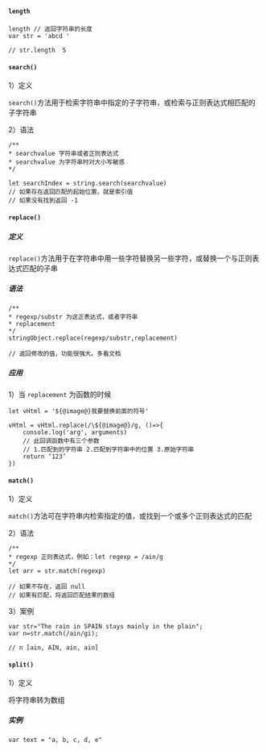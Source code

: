 #### `length`

```
length // 返回字符串的长度
var str = 'abcd '

// str.length  5
```

#### `search()` 

1）定义

`search()`方法用于检索字符串中指定的子字符串，或检索与正则表达式相匹配的子字符串

2）语法

```
/**
* searchvalue 字符串或者正则表达式
* searchvalue 为字符串时对大小写敏感
*/

let searchIndex = string.search(searchvalue)
// 如果存在返回匹配的起始位置，就是索引值
// 如果没有找到返回 -1
```

#### `replace()`

##### 定义

`replace()`方法用于在字符串中用一些字符替换另一些字符，或替换一个与正则表达式匹配的子串

##### 语法

```
/**
* regexp/substr 为这正表达式，或者字符串
* replacement
*/
stringObject.replace(regexp/substr,replacement)

// 返回修改的值，功能很强大。多看文档
```

##### 应用

1）当 `replacement` 为函数的时候

```
let vHtml = '${@image@}我要替换前面的符号'

vHtml = vHtml.replace(/\${@image@}/g, ()=>{
	console.log('arg', arguments)
	// 此回调函数中有三个参数
	// 1.匹配到的字符串 2.匹配到字符串中的位置 3.原始字符串
	return ‘123’
})
```

#### `match()`

1）定义

`match()`方法可在字符串内检索指定的值，或找到一个或多个正则表达式的匹配

2）语法

```
/**
* regexp 正则表达式，例如：let regexp = /ain/g
*/
let arr = str.match(regexp)

// 如果不存在，返回 null
// 如果有匹配，将返回匹配结果的数组
```

3）案例

```
var str="The rain in SPAIN stays mainly in the plain"; 
var n=str.match(/ain/gi);

// n [ain, AIN, ain, ain]
```

#### `split()`

1）定义

将字符串转为数组

##### 实例

```
var text = "a, b, c, d, e"


```



